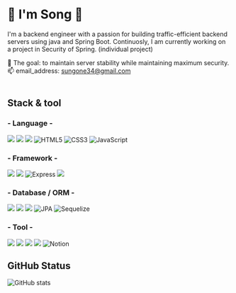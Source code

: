 # 👋 I'm Song 👋

I'm a backend engineer with a passion for building traffic-efficient backend servers using java and Spring Boot.
Continuosly, I am currently working on a project in Security of Spring. (individual project)

🌱 The goal: to maintain server stability while maintaining maximum security.<br/>
📫 email_address: sungone34@gmail.com  
<br/>
## Stack & tool

### - Language -
<img src="https://img.shields.io/badge/Java-007396?style=flat&logo=OpenJDK&logoColor=white"/> <img src="https://img.shields.io/badge/Python-3776AB?style=flat&logo=Python&logoColor=white"> <img src="https://img.shields.io/badge/dart-0175C2?style=flat&logo=dart&logoColor=white"> <img src="https://img.shields.io/badge/html5-E34F26?style=flat&logo=html5&logoColor=white" alt="HTML5"> <img src="https://img.shields.io/badge/css3-1572B6?style=flat&logo=css3&logoColor=white" alt="CSS3"> <img src="https://img.shields.io/badge/javascript-FFEA00?style=flat&logo=javascript&logoColor=black" alt="JavaScript">

### - Framework -
<img src="https://img.shields.io/badge/springboot-6DB33F?style=flat&logo=springboot&logoColor=white"> <img src="https://img.shields.io/badge/Spring-6DB33F?style=flat&logo=Spring&logoColor=white"> <img src="https://img.shields.io/badge/express.js-000000?style=flat&logo=express&logoColor=white" alt="Express"> <img src="https://img.shields.io/badge/flutter-02569B?style=flat&logo=flutter&logoColor=white">
### - Database / ORM - 
<img src="https://img.shields.io/badge/mysql-4479A1?style=flat&logo=mysql&logoColor=white"> <img src="https://img.shields.io/badge/firebase-FFCA28?style=flat&logo=firebase&logoColor=white"> 
<img src="https://img.shields.io/badge/redis-DC382D?style=flat&logo=redis&logoColor=white"> <img src="https://img.shields.io/badge/jpa-0072C6?style=flat&logo=hibernate&logoColor=white" alt="JPA"> <img src="https://img.shields.io/badge/sequelize-52B0E7?style=flat&logo=sequelize&logoColor=white" alt="Sequelize">
### - Tool -
<img src="https://img.shields.io/badge/github-181717?style=flat&logo=github&logoColor=white"> <img src="https://img.shields.io/badge/git-F05032?style=flat&logo=git&logoColor=white"> <img src="https://img.shields.io/badge/Jira-0052CC?style=flat&logo=Jira&logoColor=white"> <img src="https://img.shields.io/badge/slack-4A154B?style=flat&logo=slack&logoColor=white">  <img src="https://img.shields.io/badge/notion-000000?style=flat&logo=notion&logoColor=white" alt="Notion">
<br/>

## GitHub Status

![GitHub stats](https://github-readme-stats.vercel.app/api?username=SungWonSong&show_icons=true)  


